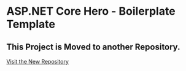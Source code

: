 # ASP.NET Core Hero - Boilerplate Template

## This Project is Moved to another Repository.

[Visit the New Repository](https://github.com/aspnetcorehero/Boilerplate)

